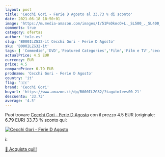 ```yaml
---
layout: post
title: 'Cecchi Gori - Ferie D Agosto al 33.73 % di sconto'
date: 2021-06-18 18:50:01
image: 'https://m.media-amazon.com/images/I/51PeDkncO+L._SL500_._SL400_.jpg'
comments: true
category: ofertas
author: 'tole.es'
slug: 'B000ILZG32-it Cecchi Gori - Ferie D Agosto'
sku: 'B000ILZG32-it'
tags: [ 'Commedie','DVD','Featured Categories','Film','Film e TV','cecchi gori', ]
actualPrice: 4.5 EUR
currency: EUR
price: 4.5
comparePrice: 6.79 EUR
prodname: 'Cecchi Gori - Ferie D Agosto'
country: 'it'
flag: '🇮🇹'
brand: 'Cecchi Gori'
buyurl: 'https://www.amazon.it/dp/B000ILZG32/?tag=tolees00-21'
descuento: '33.73'
average: '4.5'
---
```


Puoi trovare [Cecchi Gori - Ferie D Agosto](https://www.amazon.it/dp/B000ILZG32/?tag=tolees00-21) con il prezzo 4.5 EUR (originale: 6.79 EUR) 33.73 % sconto qui:

[![Cecchi Gori - Ferie D Agosto](https://m.media-amazon.com/images/I/51PeDkncO+L._SL500_._SL400_.jpg)](https://www.amazon.it/dp/B000ILZG32/?tag=tolees00-21)

ℹ️:


[🛒 Acquista qui!!](https://www.amazon.it/dp/B000ILZG32/?tag=tolees00-21)
